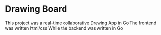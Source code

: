 # Drawing Board

This project was a real-time collaborative Drawing App in Go
The frontend was written html/css
While the backend was written in Go

